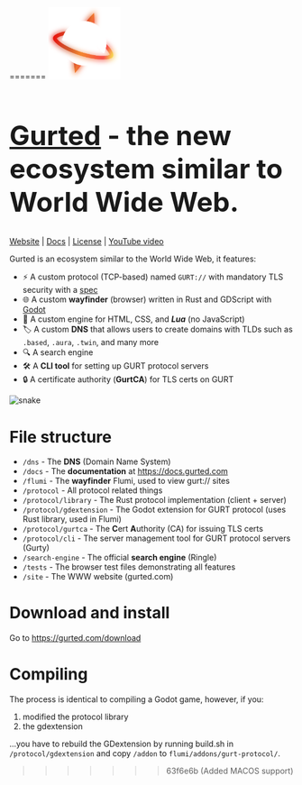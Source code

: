=======
<img style="width: 128px; height: 128px" src="site/static/favicon.svg" /><h1 style="font-size: 48px"><a href="https://gurted.com">Gurted</a> - the new ecosystem similar to World Wide Web.</h1>

[Website](https://gurted.com/) | [Docs](https://docs.gurted.com/) | [License](LICENSE) | [YouTube video](https://www.youtube.com)

Gurted is an ecosystem similar to the World Wide Web, it features:
- ⚡ A custom protocol (TCP-based) named `GURT://` with mandatory TLS security with a [spec](docs.gurted.com)
- 🌐 A custom **wayfinder** (browser) written in Rust and GDScript with [Godot](https://godotengine.org/)
- 📄 A custom engine for HTML, CSS, and ***Lua*** (no JavaScript)
- 🏷️ A custom **DNS** that allows users to create domains with TLDs such as `.based`, `.aura`, `.twin`, and many more
- 🔍 A search engine
- 🛠️ A **CLI tool** for setting up GURT protocol servers
- 🔒 A certificate authority (**GurtCA**) for TLS certs on GURT

![snake](https://github.com/user-attachments/assets/d4d10cf2-ff87-4af3-9a38-0ebdc0fadc71)

# File structure
- `/dns` - The **DNS** (Domain Name System)
- `/docs` - The **documentation** at https://docs.gurted.com
- `/flumi` - The **wayfinder** Flumi, used to view gurt:// sites
- `/protocol` - All protocol related things
- `/protocol/library` - The Rust protocol implementation (client + server)
- `/protocol/gdextension` - The Godot extension for GURT protocol (uses Rust library, used in Flumi)
- `/protocol/gurtca` - The **C**ert **A**uthority (CA) for issuing TLS certs
- `/protocol/cli` - The server management tool for GURT protocol servers (Gurty)
- `/search-engine` - The official **search engine** (Ringle)
- `/tests` - The browser test files demonstrating all features
- `/site` - The WWW website (gurted.com)

# Download and install
Go to https://gurted.com/download

# Compiling
The process is identical to compiling a Godot game, however, if you:
1) modified the protocol library
2) the gdextension

...you have to rebuild the GDextension by running build.sh in `/protocol/gdextension` and copy `/addon` to `flumi/addons/gurt-protocol/`.
>>>>>>> 63f6e6b (Added MACOS support)
